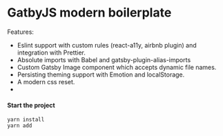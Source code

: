 # GatbyJS modern boilerplate

Features:

- Eslint support with custom rules (react-a11y, airbnb plugin) and integration with Prettier.
- Absolute imports with Babel and gatsby-plugin-alias-imports
- Custom Gatsby Image component which accepts dynamic file names.
- Persisting theming support with Emotion and localStorage.
- A modern css reset.
-

#### Start the project

    yarn install
    yarn add
